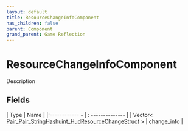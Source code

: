 ```yaml
---
layout: default
title: ResourceChangeInfoComponent
has_children: false
parent: Component
grand_parent: Game Reflection
---
```

# ResourceChangeInfoComponent
Description 

## Fields
| Type | Name |
|:------------ - | : -------------- |
| Vector< [Pair_Pair_StringHashuint_HudResourceChangeStruct](game-reflection/classes/pair__pair__string_hashuint__hud_resource_change_struct.md) > | change_info |
